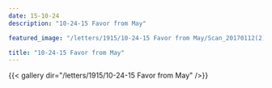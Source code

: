```yaml
---
date: 15-10-24
description: "10-24-15 Favor from May"

featured_image: "/letters/1915/10-24-15 Favor from May/Scan_20170112(2).jpg"

title: "10-24-15 Favor from May"
---
```


{{< gallery dir="/letters/1915/10-24-15 Favor from May" />}}
